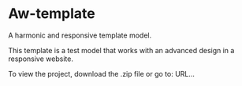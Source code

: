 # Aw-template
A harmonic and responsive template model. 

This template is a test model that works with an advanced design in a responsive website. 

To view the project, download the .zip file or go to: URL... 
